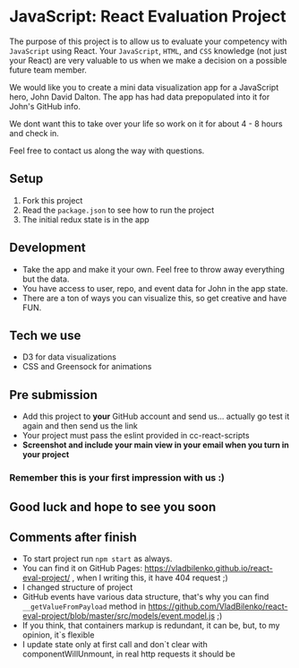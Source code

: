 # JavaScript: React Evaluation Project

The purpose of this project is to allow us to evaluate your competency with `JavaScript` using React.  Your `JavaScript`, `HTML`, and `CSS` knowledge (not just your React) are very valuable to us when we make a decision on a possible future team member.

We would like you to create a mini data visualization app for a JavaScript hero, John David Dalton.  The app has had data prepopulated into it for John's GitHub info.

We dont want this to take over your life so work on it for about 4 - 8 hours and check in.

Feel free to contact us along the way with questions.

## Setup

1. Fork this project
2. Read the `package.json` to see how to run the project
3. The initial redux state is in the app

## Development

- Take the app and make it your own.  Feel free to throw away everything but the data.
- You have access to user, repo, and event data for John in the app state.
- There are a ton of ways you can visualize this, so get creative and have FUN.

## Tech we use

- D3 for data visualizations
- CSS and Greensock for animations

## Pre submission

- Add this project to **your** GitHub account and send us... actually go test it again and then send us the link
- Your project must pass the eslint provided in cc-react-scripts
- **Screenshot and include your main view in your email when you turn in your project**

### Remember this is your first impression with us :)

## Good luck and hope to see you soon


## Comments after finish

- To start project run `npm start` as always.
- You can find it on GitHub Pages: https://vladbilenko.github.io/react-eval-project/ , when I writing this, it have 404 request ;)
- I changed structure of project
- GitHub events have various data structure, that's why you can find `__getValueFromPayload` method in https://github.com/VladBilenko/react-eval-project/blob/master/src/models/event.model.js ;)
- If you think, that containers markup is redundant, it can be, but, to my opinion, it`s flexible
- I update state only at first call and don`t clear with componentWillUnmount, in real http requests it should be


